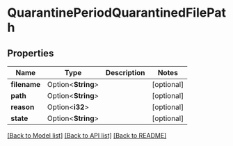 # QuarantinePeriodQuarantinedFilePath

## Properties

Name | Type | Description | Notes
------------ | ------------- | ------------- | -------------
**filename** | Option<**String**> |  | [optional]
**path** | Option<**String**> |  | [optional]
**reason** | Option<**i32**> |  | [optional]
**state** | Option<**String**> |  | [optional]

[[Back to Model list]](../README.md#documentation-for-models) [[Back to API list]](../README.md#documentation-for-api-endpoints) [[Back to README]](../README.md)


